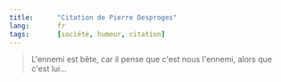 ```yaml
--- 
title:      "Citation de Pierre Desproges" 
lang:       fr 
tags:       [société, humour, citation]
---
```


> L'ennemi est bête, car il pense que c'est nous l'ennemi, alors que c'est lui...
